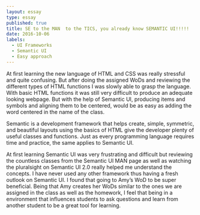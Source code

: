 ```yaml
---
layout: essay
type: essay
published: true
title: SE to the MAN  to the TICS, you already know SEMANTIC UI!!!!!
date: 2016-10-06
labels:
  - UI Frameworks
  - Semantic UI
  - Easy approach
---
```


At first learning the new language of HTML and CSS was really stressful and quite confusing. But after doing the assigned WoDs and reviewing the different types of HTML functions I was slowly able to grasp the language.  With basic HTML functions it was still very difficult to produce an adequate looking webpage. But with the help of Semantic UI, producing items and symbols and aligning them to be centered, would be as easy as adding the word centered in the name of the class.

Semantic is a development framework that helps create, simple, symmetric, and beautiful layouts using the basics of HTML give the developer plenty of useful classes and functions.  Just as every programming language requires time and practice, the same applies to Semantic UI.

At first learning Semantic UI was very frustrating and difficult but reviewing the countless classes from the Semantic UI MAN page as well as watching the pluralsight on Semantic UI 2.0 really helped me understand the concepts. I have never used any other framework thus having a fresh outlook on Semantic UI.  I found that going to Amy’s WoD to be super beneficial. Being that Amy creates her WoDs similar to the ones we are assigned in the class as well as the homework, I feel that being in a environment that influences students to ask questions and learn from another student to be a great tool for learning.
